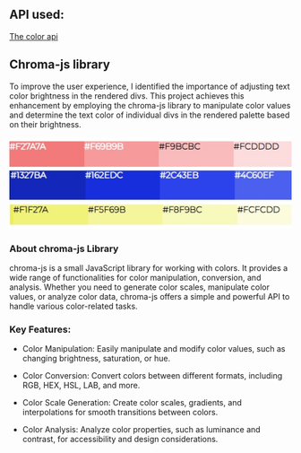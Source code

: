## API used:
[The color api](https://www.thecolorapi.com/docs#schemes)

## Chroma-js library
To improve the user experience, I identified the importance of adjusting text color brightness in the rendered divs. This project achieves this enhancement by employing the chroma-js library to manipulate color values and determine the text color of individual divs in the rendered palette based on their brightness.

![screenshot of chroma-js results](./assets/images/chroma-js.jpg)

### About chroma-js Library
chroma-js is a small JavaScript library for working with colors. It provides a wide range of functionalities for color manipulation, conversion, and analysis. Whether you need to generate color scales, manipulate color values, or analyze color data, chroma-js offers a simple and powerful API to handle various color-related tasks.

### Key Features:
- Color Manipulation: 
Easily manipulate and modify color values, such as changing brightness, saturation, or hue.

- Color Conversion: 
Convert colors between different formats, including RGB, HEX, HSL, LAB, and more.

- Color Scale Generation: 
Create color scales, gradients, and interpolations for smooth transitions between colors.

- Color Analysis: 
Analyze color properties, such as luminance and contrast, for accessibility and design considerations.